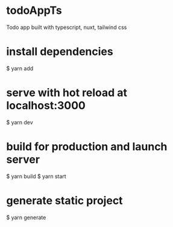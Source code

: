 # todoAppTs
Todo app built with typescript, nuxt, tailwind css

# install dependencies
$ yarn add

# serve with hot reload at localhost:3000
$ yarn dev

# build for production and launch server
$ yarn build
$ yarn start

# generate static project
$ yarn generate
